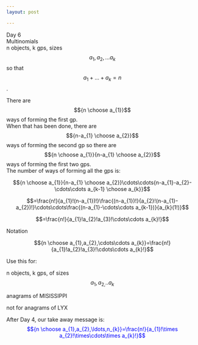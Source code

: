 ```yaml
---
layout: post

---
```

Day 6  
Multinomials  
n objects, k gps, sizes $$a_{1},a_{2},\ldots a_{k} $$so that $$ a_{1}+\ldots+a_{k}=n$$.  
  
There are $${n \choose a_{1}}$$ways of forming the first gp.  
When that has been done, there are $${n-a_{1} \choose a_{2}}$$ ways of forming the second gp so there are $${n \choose a_{1}}{n-a_{1} \choose a_{2}}$$ways of forming the first two gps.  
The number of ways of forming all the gps is:    

$${n \choose a_{1}}{n-a_{1} \choose a_{2}}\cdots\cdots{n-a_{1}-a_{2}-\cdots\cdots a_{k-1} \choose a_{k}}$$

$$=\frac{n!}{a_{1}!(n-a_{1})!}\frac{(n-a_{1})!}{a_{2}!(n-a_{1}-a_{2})!}\cdots\cdots\frac{(n-a_{1}-\cdots\cdots a_{k-1})}{a_{k}(1!)}$$

$$=\frac{n!}{a_{1}!a_{2}!a_{3}!\cdots\cdots a_{k}!}$$

Notation

$${n \choose a_{1},a_{2},\cdots\cdots a_{k}}=\frac{n!}{a_{1}!a_{2}!a_{3}!\cdots\cdots a_{k}!}$$

Use this for:

n objects, k gps, of sizes $$a_{1},a_{2,}..a_{k}$$

anagrams of MISISSIPPI  

not for anagrams of LYX  

After Day 4, our take away message is:  
<span style="color:blue">$${n \choose a_{1},a_{2},\ldots,n_{k}}=\frac{n!}{a_{1}!\times a_{2}!\times\cdots\times a_{k}!}$$</span>  
